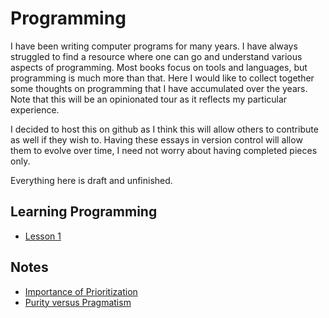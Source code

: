 # Programming

I have been writing computer programs for many years. I have always struggled to find a resource where one 
can go and understand various aspects of programming. Most books focus on tools and languages, but programming is
much more than that. Here I would like to collect together some thoughts on programming that I have accumulated
over the years. Note that this will be an opinionated tour as it reflects my particular experience.

I decided to host this on github as I think this will allow others to contribute as well if they wish to. Having these essays in
version control will allow them to evolve over time, I need not worry about having completed pieces only.

Everything here is draft and unfinished.

## Learning Programming

* [Lesson 1](https://github.com/dibyendumajumdar/programming/blob/master/programming-lesson1.md)

## Notes

* [Importance of Prioritization](./prioritization.md)
* [Purity versus Pragmatism](./pureandimpure.md)
